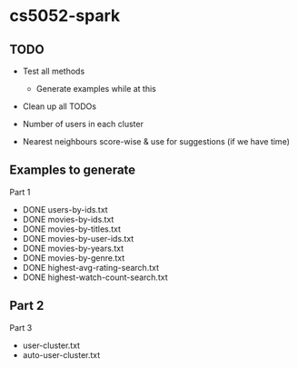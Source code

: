 # cs5052-spark

## TODO

- Test all methods
  - Generate examples while at this
- Clean up all TODOs
- Number of users in each cluster

- Nearest neighbours score-wise & use for suggestions (if we have time) 


## Examples to generate
Part 1
- DONE users-by-ids.txt 
- DONE movies-by-ids.txt
- DONE movies-by-titles.txt
- DONE movies-by-user-ids.txt
- DONE movies-by-years.txt
- DONE movies-by-genre.txt
- DONE highest-avg-rating-search.txt
- DONE highest-watch-count-search.txt

Part 2
- 

Part 3
- user-cluster.txt
- auto-user-cluster.txt
